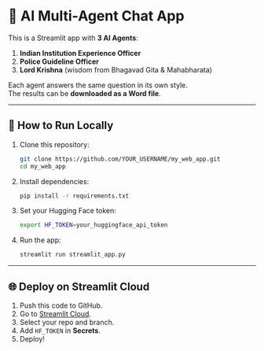 # 🌟 AI Multi-Agent Chat App

This is a Streamlit app with **3 AI Agents**:
1. **Indian Institution Experience Officer**
2. **Police Guideline Officer**
3. **Lord Krishna** (wisdom from Bhagavad Gita & Mahabharata)

Each agent answers the same question in its own style.  
The results can be **downloaded as a Word file**.

---

## 🚀 How to Run Locally

1. Clone this repository:
   ```bash
   git clone https://github.com/YOUR_USERNAME/my_web_app.git
   cd my_web_app
   ```

2. Install dependencies:
   ```bash
   pip install -r requirements.txt
   ```

3. Set your Hugging Face token:
   ```bash
   export HF_TOKEN=your_huggingface_api_token
   ```

4. Run the app:
   ```bash
   streamlit run streamlit_app.py
   ```

---

## 🌐 Deploy on Streamlit Cloud
1. Push this code to GitHub.
2. Go to [Streamlit Cloud](https://share.streamlit.io).
3. Select your repo and branch.
4. Add `HF_TOKEN` in **Secrets**.
5. Deploy!
